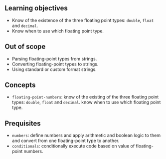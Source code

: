 ## Learning objectives

- Know of the existence of the three floating point types: `double`, `float` and `decimal`.
- Know when to use which floating point type.

## Out of scope

- Parsing floating-point types from strings.
- Converting floating-point types to strings.
- Using standard or custom format strings.

## Concepts

- `floating-point-numbers`: know of the existing of the three floating point types: `double`, `float` and `decimal`. know when to use which floating point type.

## Prequisites

- `numbers`: define numbers and apply arithmetic and boolean logic to them and convert from one floating-point type to another.
- `conditionals`: conditionally execute code based on value of floating-point numbers.

[floating-point-numbers]: https://docs.microsoft.com/en-us/dotnet/fsharp/language-reference/basic-types
